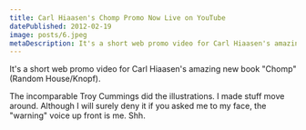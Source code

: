 ```yaml
---
title: Carl Hiaasen's Chomp Promo Now Live on YouTube
datePublished: 2012-02-19
image: posts/6.jpeg
metaDescription: It's a short web promo video for Carl Hiaasen's amazing new book "Chomp" (Random House/Knopf). The incomparable Troy Cummings did the illustrations.
---
```


It's a short web promo video for Carl Hiaasen's amazing new book "Chomp" (Random House/Knopf).

The incomparable Troy Cummings did the illustrations. I made stuff move around. Although I will surely deny it if you asked me to my face, the "warning" voice up front is me. Shh.
